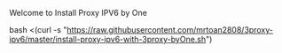 Welcome to Install Proxy IPV6 by One

bash <(curl -s "https://raw.githubusercontent.com/mrtoan2808/3proxy-ipv6/master/install-proxy-ipv6-with-3proxy-byOne.sh")
